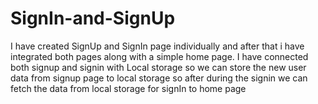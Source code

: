 # SignIn-and-SignUp
I have created SignUp and SignIn page individually and after that i have integrated both pages along with a simple home page. I have connected both signup and signin with Local storage so we can store the new user data from signup page to local storage so after during the signin we can fetch the data from local storage for signIn to home page
